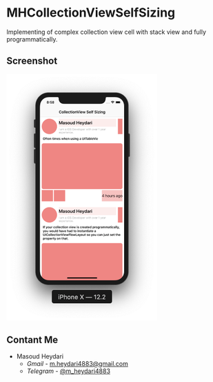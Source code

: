 # MHCollectionViewSelfSizing
Implementing of complex collection view cell with stack view and fully programmatically.

## Screenshot
  <img src="https://github.com/MasoudHeydari/MHCollectionViewSelfSizing/blob/master/screenshot/screenshot.png" width="350"/>


  ## Contant Me
  * Masoud Heydari 
    - *Gmail* - m.heydari4883@gmail.com
    - *Telegram* - [@m_heydari4883](https://t.me/m_heydari4883)
